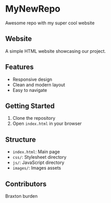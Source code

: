 # MyNewRepo
Awesome repo with my super cool website

## Website
A simple HTML website showcasing our project.

## Features
- Responsive design
- Clean and modern layout
- Easy to navigate

## Getting Started
1. Clone the repository
2. Open `index.html` in your browser

## Structure
- `index.html`: Main page
- `css/`: Stylesheet directory
- `js/`: JavaScript directory
- `images/`: Images assets

## Contributors
Braxton burden



